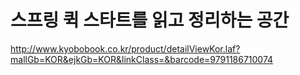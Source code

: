 # 스프링 퀵 스타트를 읽고 정리하는 공간

http://www.kyobobook.co.kr/product/detailViewKor.laf?mallGb=KOR&ejkGb=KOR&linkClass=&barcode=9791186710074
